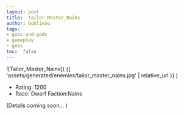 ```yaml
---
layout: post
title:  Tailor_Master_Nains
author: Goblinou
tags:
- gobs-and-gods
- gameplay
- gobs
toc:  false
---
```


![Tailor_Master_Nains]( {{ 'assets/generated/enemies/tailor_master_nains.jpg' | relative_url }} )
- Rating: 1200
- Race: Dwarf  Faction:Nains

(Details coming soon... )